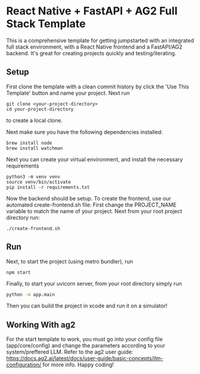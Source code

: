 # React Native + FastAPI + AG2 Full Stack Template

This is a comprehensive template for getting jumpstarted with an integrated full stack environment, with a React Native frontend and a FastAPI/AG2 backend. It's great for creating projects quickly and testing/iterating.

## Setup
First clone the template with a clean commit history by click the 'Use This Template' button and name your project. Next run 
```
git clone <your-project-directory>
cd your-project-directory
```
to create a local clone.

Next make sure you have the following dependencies installed: 

```
brew install node
brew install watchman
```

Next you can create your virtual environment, and install the necessary requirements

```
python3 -m venv venv
source venv/bin/activate
pip install -r requirements.txt
```
Now the backend should be setup. To create the frontend, use our automated create-frontend.sh file:
First change the PROJECT_NAME variable to match the name of your project. Next from your root project directory run: 
```
./create-frontend.sh
```

## Run

Next, to start the project (using metro bundler), run
```
npm start
```
Finally, to start your uvicorn server, from your root directory simply run
```bash
python -m app.main
```
Then you can build the project in xcode and run it on a simulator!

## Working With ag2

For the start template to work, you must go into your config file (app/core/config) and change the parameters according to your system/preffered LLM. Refer to the ag2 user guide: https://docs.ag2.ai/latest/docs/user-guide/basic-concepts/llm-configuration/ for more info. Happy coding!
